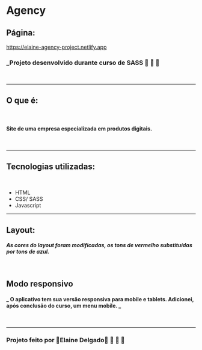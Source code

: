 # Agency 

## Página: 
https://elaine-agency-project.netlify.app 

### _Projeto desenvolvido durante curso de SASS  🚀 🚀 🚀

&nbsp;

---

## O que é:

&nbsp;

#### Site de uma empresa especializada em produtos digitais.

&nbsp;

---

## Tecnologias utilizadas:

&nbsp;

-   HTML
-   CSS/ SASS
-   Javascript
    &nbsp;

---

## Layout:

#### _As cores do layout foram modificadas, os tons de vermelho substituídas por tons de azul._

&nbsp;


## Modo responsivo

#### _ O aplicativo tem sua versão responsiva para mobile e tablets. Adicionei, após conclusão do curso, um menu mobile. _

&nbsp;


---

### Projeto feito por 🌸Elaine Delgado🌸 🚀 🚀 🚀